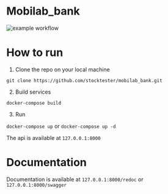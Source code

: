 # Mobilab_bank

![example workflow](https://github.com/stocktester/mobilab_bank/actions/workflows/main.yml/badge.svg)

# How to run
1. Clone the repo on your local machine

`git clone https://github.com/stocktester/mobilab_bank.git`

2. Build services

`docker-compose build`

3. Run

`docker-compose up`  or `docker-compose up -d`

The api is available at `127.0.0.1:8000`

# Documentation

Documentation is available at `127.0.0.1:8000/redoc` or `127.0.0.1:8000/swagger`